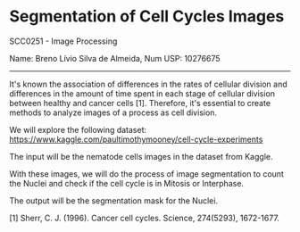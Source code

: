 # Segmentation of Cell Cycles Images

SCC0251 - Image Processing

Name: Breno Lívio Silva de Almeida, Num USP: 10276675

---

It's known the association of differences in the rates of cellular division and differences in the amount of time spent in each stage of cellular division between healthy and cancer cells [1]. Therefore, it's essential to create methods to analyze images of a process as cell division.

We will explore the following dataset:
https://www.kaggle.com/paultimothymooney/cell-cycle-experiments

The input will be the nematode cells images in the dataset from Kaggle.

With these images, we will do the process of image segmentation to count the Nuclei and check if the cell cycle is in Mitosis or Interphase.

The output will be the segmentation mask for the Nuclei.

[1] Sherr, C. J. (1996). Cancer cell cycles. Science, 274(5293), 1672-1677.
